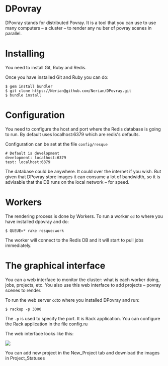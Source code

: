 DPovray
========

DPovray stands for distributed Povray. It is a tool that you can use to use many computers – a cluster – to render any nu ber of povray scenes in parallel.       
         

Installing
============

You need to install Git, Ruby and Redis.

Once you have installed Git and Ruby you can do:
                                        
    $ gem install bundler
    $ git clone https://Nerian@github.com/Nerian/DPovray.git
    $ bundle install

Configuration
=============

You need to configure the host and port where the Redis database is going to run. By default uses localhost:6379 which are redis's defaults.

Configuration can be set at the file `config/resque`
                        
	# Default is development
    development: localhost:6379
    test: localhost:6379     

The database could be anywhere. It could over the internet if you wish. But given that DPovray store images it can consume a lot of bandwidth, so it is advisable that the DB runs on the local network – for speed.


Workers
===============

The rendering process is done by Workers. To run a worker `cd` to where you have installed dpovray and do:

    $ QUEUE=* rake resque:work

The worker will connect to the Redis DB and it will start to pull jobs immediately. 


The graphical interface
========================

You can a web interface to monitor the cluster: what is each worker doing, jobs, projects, etc. You also use this web interface to add projects – povray scenes to render.
    
To run the web server `cd`to where you installed DPovray and run:
	
    $ rackup -p 3000

The `-p` is used to specify the port. It is Rack application. You can configure the Rack application in the file config.ru

The web interface looks like this:

<img src='http://dl.dropbox.com/u/834494/web.png'></img>

You can add new project in the New_Project tab and download the images in Project_Statuses 



    
    